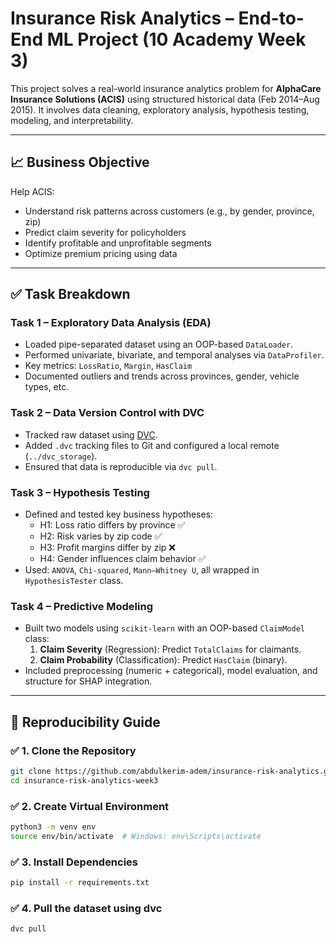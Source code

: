# Insurance Risk Analytics – End-to-End ML Project (10 Academy Week 3)

This project solves a real-world insurance analytics problem for **AlphaCare Insurance Solutions (ACIS)** using structured historical data (Feb 2014–Aug 2015). It involves data cleaning, exploratory analysis, hypothesis testing, modeling, and interpretability.

---

## 📈 Business Objective

Help ACIS:
- Understand risk patterns across customers (e.g., by gender, province, zip)
- Predict claim severity for policyholders
- Identify profitable and unprofitable segments
- Optimize premium pricing using data

---

## ✅ Task Breakdown

### Task 1 – Exploratory Data Analysis (EDA)

- Loaded pipe-separated dataset using an OOP-based `DataLoader`.
- Performed univariate, bivariate, and temporal analyses via `DataProfiler`.
- Key metrics: `LossRatio`, `Margin`, `HasClaim`
- Documented outliers and trends across provinces, gender, vehicle types, etc.

###  Task 2 – Data Version Control with DVC

- Tracked raw dataset using [DVC](https://dvc.org/).
- Added `.dvc` tracking files to Git and configured a local remote (`../dvc_storage`).
- Ensured that data is reproducible via `dvc pull`.

###  Task 3 – Hypothesis Testing

- Defined and tested key business hypotheses:
    - H1: Loss ratio differs by province ✅
    - H2: Risk varies by zip code ✅
    - H3: Profit margins differ by zip ❌
    - H4: Gender influences claim behavior ✅
- Used: `ANOVA`, `Chi-squared`, `Mann–Whitney U`, all wrapped in `HypothesisTester` class.

###  Task 4 – Predictive Modeling

- Built two models using `scikit-learn` with an OOP-based `ClaimModel` class:
    1. **Claim Severity** (Regression): Predict `TotalClaims` for claimants.
    2. **Claim Probability** (Classification): Predict `HasClaim` (binary).
- Included preprocessing (numeric + categorical), model evaluation, and structure for SHAP integration.

---

## 🔁 Reproducibility Guide

### ✅ 1. Clone the Repository

```bash
git clone https://github.com/abdulkerim-adem/insurance-risk-analytics.git
cd insurance-risk-analytics-week3
```
### ✅ 2. Create Virtual Environment
```bash
python3 -m venv env
source env/bin/activate  # Windows: env\Scripts\activate
```
### ✅ 3. Install Dependencies

```bash
pip install -r requirements.txt
```
### ✅ 4. Pull the dataset using dvc
```bash
dvc pull
```